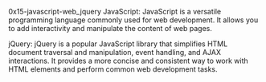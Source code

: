 0x15-javascript-web_jquery
JavaScript:
JavaScript is a versatile programming language commonly used for web development.
It allows you to add interactivity and manipulate the content of web pages.

jQuery:
jQuery is a popular JavaScript library that simplifies HTML document traversal and manipulation, event handling, and AJAX interactions.
It provides a more concise and consistent way to work with HTML elements and perform common web development tasks.
